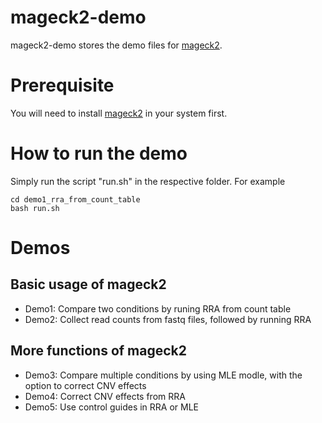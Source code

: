# mageck2-demo

mageck2-demo stores the demo files for [mageck2](https://github.com/davidliwei/mageck2).

# Prerequisite

You will need to install [mageck2](https://github.com/davidliwei/mageck2) in your system first.

# How to run the demo

Simply run the script "run.sh" in the respective folder. For example



    cd demo1_rra_from_count_table
    bash run.sh


# Demos

## Basic usage of mageck2

* Demo1: Compare two conditions by runing RRA from count table
* Demo2: Collect read counts from fastq files, followed by running RRA

## More functions of mageck2

* Demo3: Compare multiple conditions by using MLE modle, with the option to correct CNV effects
* Demo4: Correct CNV effects from RRA
* Demo5: Use control guides in RRA or MLE





